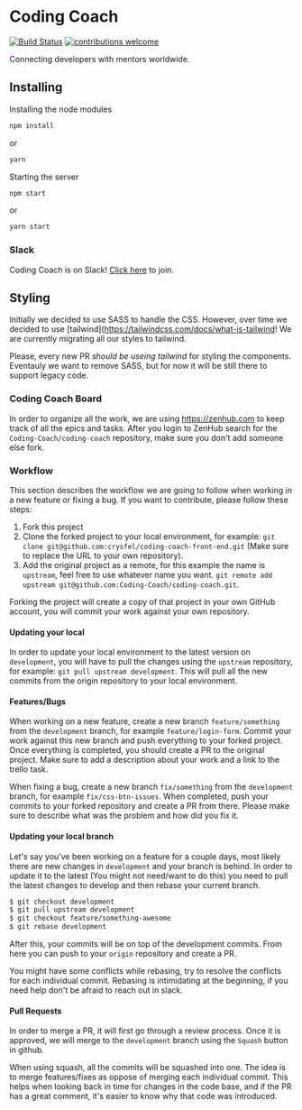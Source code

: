 # Coding Coach
[![Build Status](https://api.travis-ci.org/Coding-Coach/coding-coach.svg?branch=development)](https://travis-ci.org/Coding-Coach/coding-coach)
[![contributions welcome](https://img.shields.io/badge/contributions-welcome-brightgreen.svg?style=flat)](https://github.com/Coding-Coach/coding-coach/issues?q=is%3Aissue+is%3Aopen+sort%3Aupdated-desc)

Connecting developers with mentors worldwide.

## Installing

Installing the node modules

```bash
npm install
```

or

```bash
yarn
```

Starting the server

```bash
npm start
```

or

```bash
yarn start
```

### Slack

Coding Coach is on Slack! [Click here](https://coding-coach.slack.com/) to join.

## Styling
Initially we decided to use SASS to handle the CSS. However, over time we decided to use [tailwind](https://tailwindcss.com/docs/what-is-tailwind! We are currently migrating all our styles to tailwind.

Please, every new PR *should be useing tailwind* for styling the components. Eventauly we want to remove SASS, but for now it will be still there to support legacy code.

### Coding Coach Board

In order to organize all the work, we are using https://zenhub.com to keep track of all the epics and tasks. After you login to ZenHub search for the `Coding-Coach/coding-coach` repository, make sure you don't add someone else fork.

### Workflow

This section describes the workflow we are going to follow when working in a new feature or fixing a bug. If you want to contribute, please follow these steps:

1. Fork this project
2. Clone the forked project to your local environment, for example: `git clone git@github.com:crysfel/coding-coach-front-end.git` (Make sure to replace the URL to your own repository).
3. Add the original project as a remote, for this example the name is `upstream`, feel free to use whatever name you want. `git remote add upstream git@github.com:Coding-Coach/coding-coach.git`.

Forking the project will create a copy of that project in your own GitHub account, you will commit your work against your own repository.

#### Updating your local

In order to update your local environment to the latest version on `development`, you will have to pull the changes using the `upstream` repository, for example: `git pull upstream development`. This will pull all the new commits from the origin repository to your local environment.

#### Features/Bugs

When working on a new feature, create a new branch `feature/something` from the `development` branch, for example `feature/login-form`. Commit your work against this new branch and push everything to your forked project. Once everything is completed, you should create a PR to the original project. Make sure to add a description about your work and a link to the trello task.

When fixing a bug, create a new branch `fix/something` from the `development` branch, for example `fix/css-btn-issues`. When completed, push your commits to your forked repository and create a PR from there. Please make sure to describe what was the problem and how did you fix it.

#### Updating your local branch

Let's say you've been working on a feature for a couple days, most likely there are new changes in `development` and your branch is behind. In order to update it to the latest (You might not need/want to do this) you need to pull the latest changes to develop and then rebase your current branch.

```bash
$ git checkout development
$ git pull upstream development
$ git checkout feature/something-awesome
$ git rebase development
```

After this, your commits will be on top of the development commits. From here you can push to your `origin` repository and create a PR.

You might have some conflicts while rebasing, try to resolve the conflicts for each individual commit. Rebasing is intimidating at the beginning, if you need help don't be afraid to reach out in slack.

#### Pull Requests

In order to merge a PR, it will first go through a review process. Once it is approved, we will merge to the `development` branch using the `Squash` button in github.

When using squash, all the commits will be squashed into one. The idea is to merge features/fixes as oppose of merging each individual commit. This helps when looking back in time for changes in the code base, and if the PR has a great comment, it's easier to know why that code was introduced.

